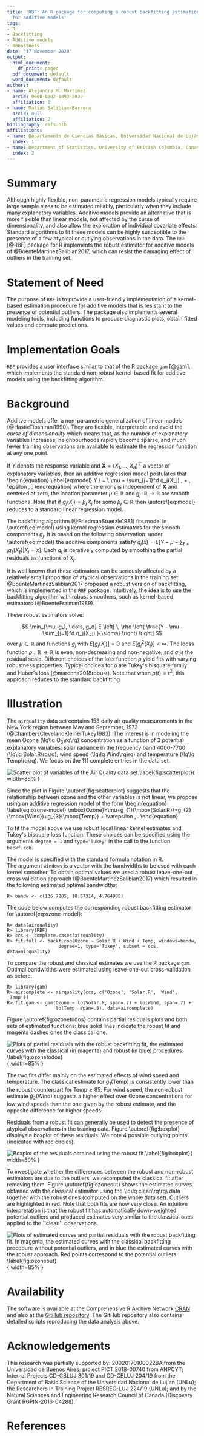 ```yaml
---
title: 'RBF: An R package for computing a robust backfitting estimation procedure
  for additive models'
tags:
- R
- Backfitting
- Additive models
- Robustness
date: "17 November 2020"
output:
  html_document:
    df_print: paged
  pdf_document: default
  word_document: default
authors:
- name: Alejandra M. Martínez
  orcid: 0000-0002-1893-2039
  affiliation: 1
- name: Matias Salibian-Barrera
  orcid: null
  affiliation: 2
bibliography: refs.bib
affiliations:
- name: Departamento de Ciencias Básicas, Universidad Nacional de Luján, Argentina
  index: 1
- name: Department of Statistics, University of British Columbia, Canada
  index: 2
---
```

  
# Summary

Although highly flexible, non-parametric regression models typically require
large sample sizes to be estimated reliably, particularly when they include
many explanatory variables. Additive models provide an alternative that is
more flexible than linear models, not affected by the curse of
dimensionality, and also allow the exploration of individual covariate
effects. Standard algorithms to fit these models can be highly susceptible to
the presence of a few atypical or outlying observations in the data.
The ``RBF`` [@RBF] package for R implements the robust estimator for additive
models of @BoenteMartinezSalibian2017, which can resist the damaging effect
of outliers in the training set.

# Statement of Need

The purpose of ``RBF`` is to provide a user-friendly implementation of a
kernel-based estimation procedure for additive models that is resistant to
the presence of potential outliers. The package also implements several
modeling tools, including functions to produce diagnostic plots, obtain
fitted values and compute predictions.

# Implementation Goals

``RBF`` provides a user interface similar to that of the R package ``gam``
[@gam], which implements the standard non-robust kernel-based fit for
additive models using the backfitting algorithm.

# Background

<!-- Nonparametric regression models provide an alternative to parametric regression models such as linear regression models that require fewer and weaker assumptions  for the corresponding analysis to be correct.  In what follows we will assume that 
$(\textbf{X}_i^\top,Y_i)^\top$, $1\leq i\leq n$, are independent and identically
distributed random vectors with the same distribution as $(\textbf{X}^\top,Y)^\top$,
$\textbf{X}\in\mathbb{R}^d$, $Y\in\mathbb{R}$, satisfying the following nonparametric
regression model:
$$
Y \ = \ g(\textbf{X}) \, + \, \epsilon \, ,
$$
where the error $\epsilon$ is independent from $\textbf{X}$ and
$g:\mathbb{R}^d\to\mathbb{R}$ is the unknown regression function to be estimated. Without additional assumptions, fitting this model requires multivariate smoothing
techniques, which suffer from what is known in the literature as the *curse of dimensionality* [@Stone1985]. Intuitively, the problem is that
as the number of explanatory variables $d$ increases, neighbourhoods of a point
$\textbf{x} \in \mathbb{R}^d$ became more sparse.  This results in slower rates of
convergence for the regression function estimator.  For example, kernel-based estimators
have a convergence rate of $\sqrt{n \, h_n^d}$, where $h_n \to 0$ is the bandwidth or
smoothing parameter used for obtaining the estimator.  
-->

Additve models offer a non-parametric generalization of linear models
(@HastieTibshirani1990). They are flexible, interpretable and avoid the
*curse of dimensionality* which means that, as the number of explanatory
variables increases, neighbourhoods rapidly become sparse, and much fewer
training observations are available to estimate the regression function at
any one point.

If $Y$ denots the response variable and $\textbf{X} = (X_1, \ldots, X_d)^\top$ a 
vector of explanatory variables, then an additive regression model postulates 
that 
\begin{equation} \label{eq:model} 
Y \ = \ \mu + \sum_{j=1}^d g_j(X_j) \, + \, \epsilon \, ,
\end{equation}
where the error $\epsilon$ is independent of $\textbf{X}$ and centered at
zero, the location parameter $\mu \in \mathbb{R}$ and $g_j \, : \, \mathbb{R}
\to \mathbb{R}$ are smooth functions. Note that if $g_j( X_j ) = \beta_j \,
X_j$ for some $\beta_j \in \mathbb{R}$ then \autoref{eq:model} reduces to a
standard linear regression model.
<!-- The functions $g_j$ can be interpreted as the marginal effect
of the $j$-th covariate on the expected value of the response when all
other explanatory variables remain fixed.-->

The backfitting algorithm (@FriedmanStuetzle1981) fits model in
\autoref{eq:model} using kernel regression estimators for the smooth
components $g_j$. It is based on the following observation: under
\autoref{eq:model} the additive components satisfy $g_j(x) = E [ Y - \mu -
\sum_{\ell \ne j} g_\ell(X_\ell) | X_j = x ]$. Each $g_j$ is iteratively
computed by smoothing the partial residuals as functions of $X_j$.

It is well known that these estimators can be seriously affected by a relatively small 
proportion of atypical observations in the training set.
@BoenteMartinezSalibian2017 proposed a robust version of backfitting, which
is implemented in the ``RBF`` package. Intuitively, the idea is to use the
backfitting algorithm with robust smoothers, such as kernel-based estimators
(@BoenteFraiman1989). 
<!--This approach corresponds to iteratively compute estimators of the additive functions satisfying the system of equations given by $E \left[\left. \rho\left(\frac{Y - \mu - \sum_{\ell \ne j} g_\ell(X_\ell)-g_j(x)}{\sigma}\right) \right| X_j = x \right]$
-->
These robust estimators solve:
<!--\begin{equation} \label{rbf:min}
\min_{\mu, g_1, \ldots, g_d} E \left[ \, \rho \left( \frac{Y - \mu -
\sum_{j=1}^d g_j(X_j) }{\sigma} \right) \right] 
\end{equation}
-->
$$ \min_{\mu, g_1, \ldots, g_d} E \left[ \, \rho \left( \frac{Y - \mu -
\sum_{j=1}^d g_j(X_j) }{\sigma} \right) \right] 
$$
over $\mu \in \mathbb{R}$ and functions $g_j$ with $E[g_j(X_j)] = 0$ and
$E[g_j^2(X_j)] < \infty$. The looss function 
$\rho : \mathbb{R} \to \mathbb{R}$ is even,
non-decreasing and non-negative, and $\sigma$ is the residual
scale. Different choices of the loss function $\rho$ yield fits with
varying robustness properties. 
Typical choices for $\rho$ are Tukey's bisquare family
and Huber's loss (@maronna2018robust).  Note that when $\rho(t) =
t^2$, this approach reduces to the standard backfitting.  

# Illustration

The ``airquality`` data set contains 153 daily air quality measurements in
the New York region between May and September, 1973
(@ChambersClevelandKleinerTukey1983). The interest is in modeling the mean
Ozone (\lq\lq $\mbox{O}_3$\rq\rq) concentration as a function of 3 potential
explanatory variables: solar radiance in the frequency band
4000-7700 (\lq\lq Solar.R\rq\rq), wind speed (\lq\lq Wind\rq\rq) and
temperature (\lq\lq Temp\rq\rq). We focus on the 111 complete entries in the
data set.

![Scatter plot of variables of the Air Quality data set.\label{fig:scatterplot}](ScatterPlot.png){ width=85% }
<!-- <img src="Assets/icon.png" width="200">
![drawing](drawing.jpg){ width=50% } -->

Since the plot in Figure \autoref{fig:scatterplot} suggests that the
relationship between ozone and the other variables is not linear, we propose
using an additive regression model of the form
\begin{equation} \label{eq:ozone-model}
\mbox{Ozone}=\mu+g_{1}(\mbox{Solar.R})+g_{2}(\mbox{Wind})+g_{3}(\mbox{Temp}) + \varepsilon \, .
\end{equation} 

<!--Based on the results of the simulation study reported in
@BoenteMartinezSalibian2017, w-->
To fit the model above we use robust local linear kernel estimates and
Tukey's bisquare loss function. These choices can be specified using the
arguments ``degree = 1`` and ``type='Tukey'`` in the call to the function ``backf.rob``. 
<!-- $\rho$ function we use its default value ``k.t = 4.685``, which corresponds
to a linear regression estimator with 95\% efficiency when errors are Gaussian.
This choice provides a good balance between robustness and efficiency. -->
The model is specified with the standard
formula notation in R.  
The argument ``windows`` is a vector with the bandwidths 
to be used with each kernel smoother. To obtain optimal 
values we 
used a robust leave-one-out cross validation approach (@BoenteMartinezSalibian2017) 
which resulted in the following 
estimated optimal bandwidths:

<!--
To select the bandwidths of the smoothers (in the vector ``bandw`` above) we consider
a 3 dimensional grid, where the possible bandwidths for each variable are:
$\hat{\sigma}_j / 2$,  $\hat{\sigma}_j$, $1.5 \, \hat{\sigma}_j$, $2 \hat{\sigma}_j$,
$2.5 \, \hat{\sigma}_j$ and $3 \, \hat{\sigma}_j$, and $\hat{\sigma}_j$ is the
standard deviation of the $j$-th explanatory variable.
This corresponds to a search over 216 possible combinations of bandwidths.  For
each of these vectors of 3 bandwidths we used 
leave-one-out combined with the robust cross-validation criterion in
(\autoref{eq:robustcv}).

We obtained the following optimal triplet:-->
```
R> bandw <- c(136.7285, 10.67314, 4.764985)
```

The code below computes the corresponding robust backfitting estimator 
for \autoref{eq:ozone-model}:

```
R> data(airquality)
R> library(RBF)
R> ccs <- complete.cases(airquality)
R> fit.full <- backf.rob(Ozone ~ Solar.R + Wind + Temp, windows=bandw, 
                   degree=1, type='Tukey', subset = ccs, data=airquality)
```
<!-- Convergence of the iterative backfitting algorithm is controlled using the
arguments ``epsilon`` (maximum acceptable relative absolute difference
between consecutive estimates $\hat{g}_j$) and \code{max.it} (maximum number of
iterations). 
-->

To compare the robust and classical estimates we use the R package ``gam``. 
Optimal bandwidths were estimated using leave-one-out
cross-validation as before.
```
R> library(gam)
R> aircomplete <- airquality[ccs, c('Ozone', 'Solar.R', 'Wind', 'Temp')]
R> fit.gam <- gam(Ozone ~ lo(Solar.R, span=.7) + lo(Wind, span=.7) + 
                  lo(Temp, span=.5), data=aircomplete)
```
Figure \autoref{fig:ozonetodos} contains partial residuals plots and both sets of estimated functions: 
blue solid lines indicate the robust fit and magenta dashed ones the classical one.

![Plots of partial residuals with the robust backfitting fit, the estimated curves with the classical (in magenta) and robust (in blue) procedures. \label{fig:ozonetodos}](Figure-ozone-todos.png){ width=85% } 

The two fits differ mainly on the estimated effects of wind speed and
temperature. The classical estimate for $g_1(\mbox{Temp})$ is consistently
lower than the robust counterpart for $\mbox{Temp} \ge 85$. For wind speed,
the non-robust estimate $\hat{g}_2(\mbox{Wind})$ suggests a higher effect
over Ozone concentrations for low wind speeds than the one given by the
robust estimate, and the opposite difference for higher speeds.

<!-- To visualize the estimated smooth components,
we generate plots of partial residuals using the ``plot`` method and obtained the following estimated curves:  The
argument ``which`` specifies the desired component to be displayed.  For
example, to obtain the plot of the partial residuals associated with the first
additive component $g_1$, we use
```
R> plot(fit.full, which=1)
```
Similarly, the other partial residual
plots can be obtained setting the argument ``which`` to the indices of the desired components (e.g. 
``which = c(1, 3)``). By default all partial residual plots are displayed. 
-->
<!-- Figure \autoref{fig:ozone-full} shows the plots of the three partial residuals and the
corresponding estimated additive components of the model. 
-->
<!--
![](Figure-ozone-full.png)
-->

Residuals from a robust fit can generally be used to detect the presence of
atypical observations in the training data. Figure \autoref{fig:boxplot}
displays a boxplot of these residuals. We note 4 possible outlying points
(indicated with red circles).

<!-- In addition to displaying the boxplot, we use the function
``boxplot`` to also identify outlying residuals as shown in the code below.
Residuals and fitted values over the sample can be extracted from the fit
object using the methods ``predict`` and ``residuals``.  The code below
was used to generate Figure \autoref{fig:ozone-boxplot} that shows the resulting
boxplot with 4 observations detected as outliers highlighted in red. These
correspond to observations 23, 34, 53 and 77.
-->
<!--
```
R> re.ro <- residuals(fit.full)
R> ou.ro <- boxplot(re.ro, col='gray80')$out
R> in.ro <- (1:length(re.ro))[ re.ro %in% ou.ro ]
R> points(rep(1, length(in.ro)), re.ro[in.ro], pch=20, cex=1.5, col='red')
```
-->

![Boxplot of the residuals obtained using the robust fit.\label{fig:boxplot}](Figure-ozone-boxplot.png){ width=50% }


<!-- In Figure \autoref{fig:ozone-scat-h} we use red points to identify the 
potential outliers in the scatter plot of the data.  Note that not all these
suspected atypical observations are particularly extreme, or directly evident
on the scatter plot. However, as we show below, they do have an important
effect on the estimates of the components of the additive model. 

![Scatter plot of the partial residuals obtained with the robust fit and with the outliers highlighted in 	red.\label{fig:ozone-boxplot}](Figure-ozone-scat-h.png)
-->

<!-- We ran a similar leave-one-out
cross-validation experiment to select the spans for each the 3 univariate
smoothers. Mimicking the bandwidth search done for the robust backfitting
estimator, we considered 7 possible span values for each explanatory variable:
0.3, 0.4, 0.5, \ldots, 0.9. Using the optimal values we compute the
non-robust fit with the following lines:
-->

<!--
<center> <img src="Figure-ozone-res-h-g1.png" 
width="280px"> 
<img src="Figure-ozone-res-h-g2.png" 
width="280px"> 
<img src="Figure-ozone-res-h-g3.png" 
width="280px"> 
</center>
-->

<!--
\begin{figure}[t]
\begin{center}
\subfigure[Robust and classical $\hat{g}_1$]{\includegraphics[width=0.3\textwidth]{Figure-ozone-res-h-g3.pdf}}
\subfigure[Robust and classical $\hat{g}_2$]{\includegraphics[width=0.3\textwidth]{Figure-ozone-res-h-g2.pdf}}
\subfigure[Robust and classical $\hat{g}_3$]{\includegraphics[width=0.3\textwidth]{Figure-ozone-res-h-g1.pdf}}
\end{center}
\vskip-0.2in 
\caption{\label{fig:ozone-res-h}{Plots of partial residuals with the robust backfitting fit, the estimated curves with the classical (in magenta) and robust (in blue) procedures. The potential outliers are highlighted in red.
\end{figure}
-->

To investigate whether the differences between the robust and non-robust estimators 
are due to the outliers, we recomputed the classical fit after removing them.
Figure \autoref{fig:ozoneout} shows the estimated curves obtained with the classical estimator 
using the \lq\lq clean\rq\rq\ data together with the robust ones (computed on the whole data set). 
Outliers are highlighted in red. Note that both fits are now very close. 
An intuitive interpretation is that the robust fit has automatically down-weighted potential outliers 
and produced estimates very similar to the classical ones applied to the ``clean'' observations.

![Plots of estimated curves and partial residuals with the robust backfitting fit. In magenta, the estimated curves with the classical backfitting procedure without potential outliers, and in blue the estimated curves with the robust approach. Red points correspond to the potential outliers. \label{fig:ozoneout}](Figure-ozone-out-cla-rob.png){ width=85% }

<!--
<center> <img src="Figure-ozone-out-cla-rob-g1.png" 
width="280px"> 
<img src="Figure-ozone-out-cla-rob-g2.png" 
width="280px"> 
<img src="Figure-ozone-out-cla-rob-g3.png" 
width="280px"> 
</center>
-->

<!--
\begin{figure}[t]
\begin{center}
\subfigure[Robust and classical $\hat{g}_1$]{\includegraphics[width=0.3\textwidth]{Figure-ozone-out-cla-rob-g3.pdf}}
\subfigure[Robust and classical $\hat{g}_2$]{\includegraphics[width=0.3\textwidth]{Figure-ozone-out-cla-rob-g2.pdf}}
\subfigure[Robust and classical $\hat{g}_3$]{\includegraphics[width=0.3\textwidth]{Figure-ozone-out-cla-rob-g1.pdf}}
\end{center}
\vskip-0.2in 
\caption{\label{fig:ozone-out}{Plots of estimated curves and partial residuals with the robust backfitting fit. In magenta, the estimated curves with the classical backfitting procedure without 
	potential outliers, and in blue the estimated curves with the robust approach. 
Red points correspond to the potential outliers. 
}}
\end{figure}
-->

# Availability

The software is available at the Comprehensive R Archive Network [CRAN](https://CRAN.R-project.org/) 
and also at the  [GitHub repository](https://github.com/msalibian/RBF). The GitHub repository also 
contains detailed scripts reproducing the data analysis above.

# Acknowledgements

This research was partially supported by: 20020170100022BA from the
Universidad de Buenos Aires; project PICT 2018-00740 from ANPCYT; Internal
Projects CD-CBLUJ 301/19 and CD-CBLUJ 204/19 from the Department of Basic
Science of the Universidad Nacional de Luj\'an (UNLu); the Researchers in
Training Project RESREC-LUJ 224/19 (UNLu); and by the Natural Sciences and
Engineering Research Council of Canada (Discovery Grant RGPIN-2016-04288).

# References
